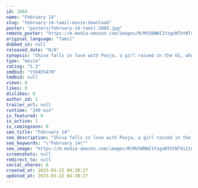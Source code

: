 ```yaml
---
id: 1060
name: "February 14"
slug: "february-14-tamil-movie-download"
poster: "posters/february-14-tamil-2005.jpg"
remote_poster: "https://m.media-amazon.com/images/M/MV5BNWI1YzgxNTUtNTdiZi00YjY5LWEwNTAtZWI5NzNlMTRkOGQ1XkEyXkFqcGdeQXVyOTk3NTc2MzE@._V1_SX300.jpg"
original_language: "Tamil"
dubbed_in: null
released_date: "N/A"
synopsis: "Shiva falls in love with Pooja, a girl raised in the US, who is in India visiting her grandparents. When she wants to return to the US, he creates a fictitious character to impress her."
type: "movie"
rating: "5.3"
imdbid: "tt0455470"
tmdbid: null
views: 0
likes: 0
dislikes: 0
author_id: 1
trailer_url: null
runtime: "140 min"
is_featured: 0
is_active: 1
is_comingsoon: 0
seo_title: "February 14"
seo_description: "Shiva falls in love with Pooja, a girl raised in the US, who is in India visiting her grandparents. When she wants to return to the US, he creates a fictitious character to impress her."
seo_keywords: "\"February 14\""
seo_image: "https://m.media-amazon.com/images/M/MV5BNWI1YzgxNTUtNTdiZi00YjY5LWEwNTAtZWI5NzNlMTRkOGQ1XkEyXkFqcGdeQXVyOTk3NTc2MzE@._V1_SX300.jpg"
screenshots: null
redirect_to: null
social_shares: 0
created_at: 2025-03-22 04:30:27
updated_at: 2025-03-22 04:30:27
---
```


